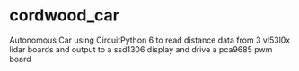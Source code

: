 # cordwood_car
Autonomous Car using CircuitPython 6 to read distance data from 3 vl53l0x lidar boards and output to a ssd1306 display and drive a pca9685 pwm board
